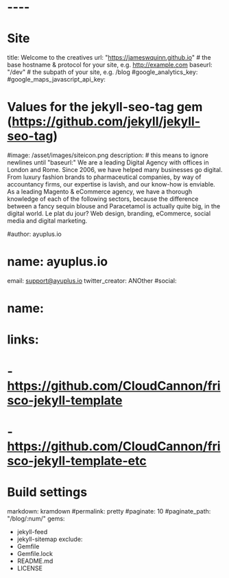 # ----
# Site

title: Welcome to the creatives
url: "https://jameswquinn.github.io" # the base hostname & protocol for your site, e.g. http://example.com
baseurl: "/dev" # the subpath of your site, e.g. /blog
#google_analytics_key:
#google_maps_javascript_api_key:

# Values for the jekyll-seo-tag gem (https://github.com/jekyll/jekyll-seo-tag)
#image: /asset/images/siteicon.png
description:  # this means to ignore newlines until "baseurl:"
  We are a leading Digital Agency with offices in London and Rome. Since 2006, we have helped many businesses go digital. From luxury fashion brands to pharmaceutical companies, by way of accountancy firms, our expertise is lavish, and our know-how is enviable. As a leading Magento & eCommerce agency, we have a thorough knowledge of each of the following sectors, because the difference between a fancy sequin blouse and Paracetamol is actually quite big, in the digital world. Le plat du jour? Web design, branding, eCommerce, social media and digital marketing.

#author: ayuplus.io
#  name: ayuplus.io
  email: support@ayuplus.io
  twitter_creator: ANOther
#social:
#  name: 
#  links:
#    - https://github.com/CloudCannon/frisco-jekyll-template
#    - https://github.com/CloudCannon/frisco-jekyll-template-etc

# Build settings
markdown: kramdown
#permalink: pretty
#paginate: 10
#paginate_path: "/blog/:num/"
gems:
  - jekyll-feed
  - jekyll-sitemap
exclude:
  - Gemfile
  - Gemfile.lock
  - README.md
  - LICENSE
